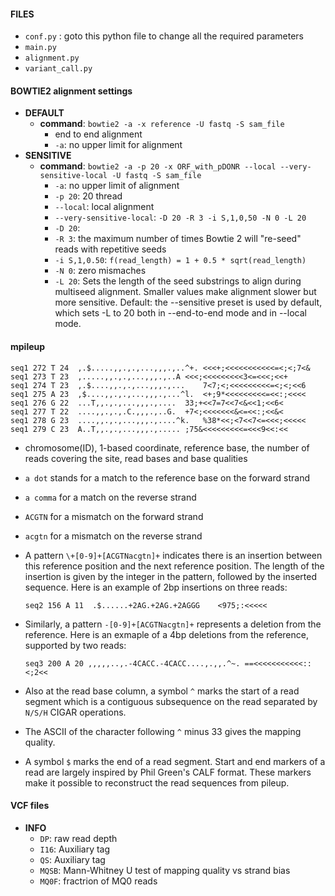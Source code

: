 #### FILES ####
* `conf.py` : goto this python file to change all the required parameters
* `main.py`
* `alignment.py`
* `variant_call.py`


#### BOWTIE2 alignment settings ####
* **DEFAULT**
    * **command**: `bowtie2 -a -x reference -U fastq -S sam_file`
        * end to end alignment
        * `-a`: no upper limit for alignment
* **SENSITIVE**
    * **command**: `bowtie2 -a -p 20 -x ORF_with_pDONR --local --very-sensitive-local -U fastq -S sam_file`
        * `-a`: no upper limit of alignment  
        * `-p 20`: 20 thread 
        * `--local`: local alignment 
        * `--very-sensitive-local`: `-D 20 -R 3 -i S,1,0,50 -N 0 -L 20`
        * `-D 20`: 
        * `-R 3`: the maximum number of times Bowtie 2 will "re-seed" reads with repetitive seeds
        * `-i S,1,0.50`:  `f(read_length) = 1 + 0.5 * sqrt(read_length)` 
        * `-N 0`: zero mismaches
        * `-L 20`: Sets the length of the seed substrings to align during multiseed alignment. Smaller values make alignment slower but more sensitive. Default: the --sensitive preset is used by default, which sets -L to 20 both in --end-to-end mode and in --local mode.
    
#### mpileup ####
```
seq1 272 T 24  ,.$.....,,.,.,...,,,.,..^+. <<<+;<<<<<<<<<<<=<;<;7<&
seq1 273 T 23  ,.....,,.,.,...,,,.,..A <<<;<<<<<<<<<3<=<<<;<<+
seq1 274 T 23  ,.$....,,.,.,...,,,.,...    7<7;<;<<<<<<<<<=<;<;<<6
seq1 275 A 23  ,$....,,.,.,...,,,.,...^l.  <+;9*<<<<<<<<<=<<:;<<<<
seq1 276 G 22  ...T,,.,.,...,,,.,....  33;+<<7=7<<7<&<<1;<<6<
seq1 277 T 22  ....,,.,.,.C.,,,.,..G.  +7<;<<<<<<<&<=<<:;<<&<
seq1 278 G 23  ....,,.,.,...,,,.,....^k.   %38*<<;<7<<7<=<<<;<<<<<
seq1 279 C 23  A..T,,.,.,...,,,.,..... ;75&<<<<<<<<<=<<<9<<:<<
```
* chromosome(ID), 1-based coordinate, reference base, the number of reads covering the site, read bases and base qualities
* `a dot` stands for a match to the reference base on the forward strand
* `a comma` for a match on the reverse strand
* `ACGTN` for a mismatch on the forward strand
* `acgtn` for a mismatch on the reverse strand
* A pattern `\+[0-9]+[ACGTNacgtn]+` indicates there is an insertion between this reference position and the next reference position. The length of the insertion is given by the integer in the pattern, followed by the inserted sequence. Here is an example of 2bp insertions on three reads:
    
    `seq2 156 A 11  .$......+2AG.+2AG.+2AGGG    <975;:<<<<<`
* Similarly, a pattern `-[0-9]+[ACGTNacgtn]+` represents a deletion from the reference. Here is an exmaple of a 4bp deletions from the reference, supported by two reads:

    `seq3 200 A 20 ,,,,,..,.-4CACC.-4CACC....,.,,.^~. ==<<<<<<<<<<<::<;2<<`
* Also at the read base column, a symbol `^` marks the start of a read segment which is a contiguous subsequence on the read separated by `N/S/H` CIGAR operations. 
* The ASCII of the character following `^` minus 33 gives the mapping quality. 
* A symbol `$` marks the end of a read segment. Start and end markers of a read are largely inspired by Phil Green's CALF format. These markers make it possible to reconstruct the read sequences from pileup.

#### VCF files ####
 * **INFO**
     * `DP`: raw read depth
     * `I16`: Auxiliary tag
     * `QS`: Auxiliary tag
     * `MQSB`: Mann-Whitney U test of mapping quality vs strand bias
     * `MQ0F`: fractrion of MQ0 reads
     
     
     